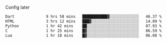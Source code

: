 <!-- ## Hi there 👋 -->
Config later

<!--
**rickrck/rickrck** is a ✨ _special_ ✨ repository because its `README.md` (this file) appears on your GitHub profile.

Here are some ideas to get you started:

- 🔭 I’m currently working on ...
- 🌱 I’m currently learning ...
- 👯 I’m looking to collaborate on ...
- 🤔 I’m looking for help with ...
- 💬 Ask me about ...
- 📫 How to reach me: ...
- 😄 Pronouns: ...
- ⚡ Fun fact: ...
-->

<!--START_SECTION:waka-->

```txt
Dart              9 hrs 58 mins   ███████████▓░░░░░░░░░░░░░   46.37 %
HTML              3 hrs 12 mins   ███▓░░░░░░░░░░░░░░░░░░░░░   14.89 %
Python            1 hr 42 mins    ██░░░░░░░░░░░░░░░░░░░░░░░   07.93 %
C                 1 hr 25 mins    █▓░░░░░░░░░░░░░░░░░░░░░░░   06.59 %
Lua               1 hr 18 mins    █▓░░░░░░░░░░░░░░░░░░░░░░░   06.08 %
```

<!--END_SECTION:waka-->
